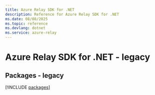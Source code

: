 ```yaml
---
title: Azure Relay SDK for .NET
description: Reference for Azure Relay SDK for .NET
ms.date: 08/08/2025
ms.topic: reference
ms.devlang: dotnet
ms.service: azure-relay
---
```

# Azure Relay SDK for .NET - legacy
## Packages - legacy
[!INCLUDE [packages](relay-index.md)]